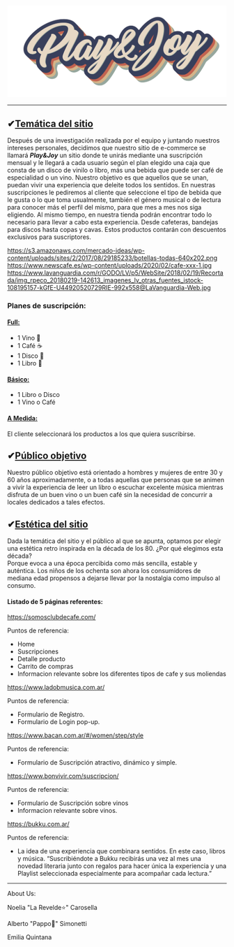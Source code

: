 
![Logo Play And Joy](./logo-transparente.png)

---

## ✔<u>Temática del sitio</u>

Después de una investigación realizada por el equipo y juntando nuestros intereses personales, decidimos que nuestro sitio de e-commerce se llamará ***Play&Joy*** un sitio donde te unirás mediante una suscripción mensual y le llegará a cada usuario según el plan elegido una caja que consta de un disco de vinilo o libro, más una bebida que puede ser café de especialidad o un vino. 
Nuestro objetivo es que aquellos que se unan, puedan vivir una experiencia que deleite todos los sentidos. En nuestras suscripciones le pediremos al cliente que seleccione el tipo de bebida que le gusta o lo que toma usualmente, también el género musical o de lectura para conocer más el perfil del mismo, para que mes a mes nos siga eligiendo. 
Al mismo tiempo, en nuestra tienda podrán encontrar todo lo necesario para llevar a cabo esta experiencia. Desde cafeteras, bandejas para discos hasta copas y cavas.
Estos productos contarán con descuentos exclusivos para suscriptores.

https://s3.amazonaws.com/mercado-ideas/wp-content/uploads/sites/2/2017/08/29185233/botellas-todas-640x202.png
https://www.newscafe.es/wp-content/uploads/2020/02/cafe-xxx-1.jpg
https://www.lavanguardia.com/r/GODO/LV/p5/WebSite/2018/02/19/Recortada/img_rpeco_20180219-142613_imagenes_lv_otras_fuentes_istock-108195157-kGfE-U44920520729RIE-992x558@LaVanguardia-Web.jpg

### Planes de suscripción:

#### **<u>Full:</u>**  
- 1 Vino 🍷
- 1 Café ☕
- 1 Disco 🎸
- 1 Libro 📖

#### **<u>Básico:</u>**  
- 1 Libro o Disco 
- 1 Vino o Café

#### **<u>A Medida:</u>**   
El cliente seleccionará los productos a los que quiera suscribirse.

## ✔<u>Público objetivo</u>

Nuestro público objetivo está orientado a hombres y mujeres de entre 30 y 60 años aproximadamente, o a todas aquellas que personas que se animen a vivir la experiencia de leer un libro o escuchar excelente  música
mientras disfruta de un buen vino o un buen café sin la necesidad de concurrir a locales dedicados a tales efectos. 

## ✔<u>Estética del sitio</u>

Dada la temática del sitio y el público al que se apunta, optamos por elegir una estética retro inspirada en la década de los 80.
¿Por qué elegimos esta década?  
Porque evoca a una época percibida como más sencilla, estable y auténtica. 
Los niños de los ochenta son ahora los consumidores de mediana edad propensos a dejarse llevar por la nostalgia como impulso al consumo.

#### Listado de 5 páginas referentes:

https://somosclubdecafe.com/

Puntos de referencia:
- Home
- Suscripciones
- Detalle producto
- Carrito de compras
- Informacion relevante sobre los diferentes tipos de cafe y sus moliendas

https://www.ladobmusica.com.ar/

Puntos de referencia:
- Formulario de Registro.
- Formulario de Login pop-up.

https://www.bacan.com.ar/#/women/step/style

Puntos de referencia:
- Formulario de Suscripción atractivo, dinámico y simple.

https://www.bonvivir.com/suscripcion/

Puntos de referencia:
- Formulario de Suscripción sobre vinos
- Informacion relevante sobre vinos.

https://bukku.com.ar/

Puntos de referencia:
- La idea de una experiencia que combinara sentidos. En este caso, libros y música.
“Suscribiéndote a Bukku recibirás una vez al mes una novedad literaria junto con regalos para hacer única la experiencia y una Playlist seleccionada especialmente para acompañar cada lectura.”

---

About Us:

Noelia "La Revelde⭐" Carosella

Alberto "Pappo🤟" Simonetti

Emilia Quintana

